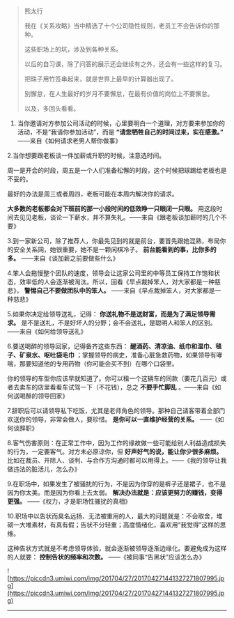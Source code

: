 > 熊太行
> 
> 我在《关系攻略》当中精选了十个公司隐性规则，老员工不会告诉你的那种。
> 
> 这些职场上的坑，涉及到各种关系。
> 
> 以后的自习课，除了问答的展示还会继续有之外，还会有一些这样的复习。
> 
> 把珠子用竹签串起来，就是世界上最早的计算器出现了。
> 
> 别懈怠，在人生最好的岁月不要懈怠，在最有价值的岗位上不要懈怠。
> 
> 以及，多回头看看。

1. 当你邀请对方参加公司活动的时候，心里要明白一个道理，对方要来参加你的活动，不是“我请你参加活动”，而是 **“请您牺牲自己的时间过来，实在感激。”** ——来自《如何请求老男人帮你做事》

2.当你想要跟老板谈一件加薪或升职的时候，注意选时间。

周一是开会的时段，周五是一个人们准备松懈的时段，这个时候把球踢给老板也是不妥的。

最好的办法是周三或者周四，老板可能在本周内解决你的请求。

 **大多数的老板都会对下班前的那一小段时间的低效睁一只眼闭一只眼。** 用这段时间去见见老板，谈论一下薪水，并不算失礼。——来自《跟老板谈加薪时的几个不要》

3.到一家新公司，除了推荐人，你最先见到的就是前台，要首先跟她混熟，布局你的安全关系网，她很重要，她不是一颗闲棋冷子。 **前台能看到的事，比你多的多。** ——来自《谈加薪之前要做些什么》

4.笨人会拖慢整个团队的速度，领导会让这家公司里的中等员工保持工作饱和状态，效率低的人会逐渐被淘汰。所以，回看《早点裁掉笨人，对大家都是一种慈悲》， **警惕自己不要做团队中的笨人。** ——来自《早点裁掉笨人，对大家都是一种慈悲》

5.如果你决定给领导送礼，记得： **你送礼物不是送财富，而是为了满足领导需求。** 是不是送礼，不是好坏人的分野；会不会送礼，是聪明人和笨人的区别。——来自《如何给领导送礼》

6.要送喝醉的领导回家，记得备齐这些东西： **醒酒药、清凉油、纸巾和湿巾、毯子、矿泉水、呕吐袋毛巾** ；掌握领导的病史，准备心脏急救药物，如果领导有哮喘，那要知道他的专用药物（你可能会买不到）在哪个口袋里。

你的领导的车型你应该早就知道了。你可以租一个这辆车的同款（要花几百元）或者去卖车的店里看看车试驾一下（不花钱），总之 **不要手忙脚乱** 。——来自《如何送喝醉的领导回家》

7.辞职后可以请领导私下吃饭，尤其是老师角色的领导。那种自己请客带着全部门欢送你的领导，非常会做人，要珍惜。 **是你可以一直维护经营的关系。** ——《如何谈辞职》

8.客气伤害原则：在正常工作中，因为工作的缘故做一些可能给别人利益造成损失的行为，一定要客气。对方未必原谅你，但 **好声好气的说，能让你少很多麻烦。** 比如在裁员、开除人、谈判、与合作方沟通时都可以用得上。——《我的领导让我做违法的脏活儿，怎么办》

9.在职场中，如果发生了被骚扰的行为，不是因为你穿的是裤子还是裙子，也不是因为你太美。而是因为你看上去太弱。 **解决办法就是：应该更努力的赚钱，变得更强。** ——《权力，才是职场性骚扰的真相》

10.职场中以告状而臭名远扬、无法被重用的人，最大的问题就是：不会取舍，堆砌一大堆素材，有真有假；告状不分轻重；高度情绪化，喜欢用“我觉得”这样的思维。

这种告状方式就是不考虑领导体验，就会逐渐被领导逐渐边缘化。要避免成为这样的人就要： **控制告状的频率和次数。** ——《被同事“告黑状”应该怎么办》

![https://piccdn3.umiwi.com/img/201704/27/201704271441327271807995.jpg](https://piccdn3.umiwi.com/img/201704/27/201704271441327271807995.jpg)

---
